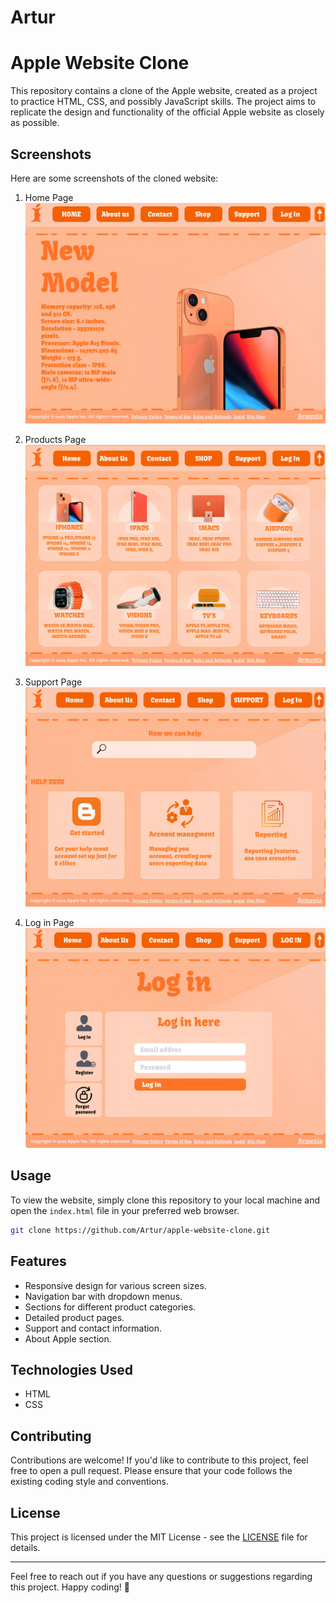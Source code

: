 # Artur
# Apple Website Clone

This repository contains a clone of the Apple website, created as a project to practice HTML, CSS, and possibly JavaScript skills. The project aims to replicate the design and functionality of the official Apple website as closely as possible.

## Screenshots

Here are some screenshots of the cloned website:

1. Home Page
   ![Home Page](home.jpg)

2. Products Page
   ![Products Page](shop.jpg)

3. Support Page
   ![Support Page](sup.jpg)

4. Log in Page
   ![About Page](log.jpg)

## Usage

To view the website, simply clone this repository to your local machine and open the `index.html` file in your preferred web browser.

```bash
git clone https://github.com/Artur/apple-website-clone.git
```

## Features

- Responsive design for various screen sizes.
- Navigation bar with dropdown menus.
- Sections for different product categories.
- Detailed product pages.
- Support and contact information.
- About Apple section.

## Technologies Used

- HTML
- CSS

## Contributing

Contributions are welcome! If you'd like to contribute to this project, feel free to open a pull request. Please ensure that your code follows the existing coding style and conventions.

## License

This project is licensed under the MIT License - see the [LICENSE](LICENSE) file for details.

---

Feel free to reach out if you have any questions or suggestions regarding this project. Happy coding! 🍏
